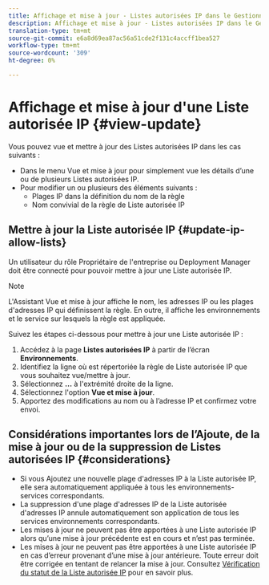 ```yaml
---
title: Affichage et mise à jour - Listes autorisées IP dans le Gestionnaire de commandes
description: Affichage et mise à jour - Listes autorisées IP dans le Gestionnaire de commandes
translation-type: tm+mt
source-git-commit: e6a8d69ea87ac56a51cde2f131c4accff1bea527
workflow-type: tm+mt
source-wordcount: '309'
ht-degree: 0%

---
```



# Affichage et mise à jour d&#39;une Liste autorisée IP {#view-update}

Vous pouvez vue et mettre à jour des Listes autorisées IP dans les cas suivants :

* Dans le menu Vue et mise à jour pour simplement vue les détails d’une ou de plusieurs Listes autorisées IP.
* Pour modifier un ou plusieurs des éléments suivants :
   * Plages IP dans la définition du nom de la règle
   * Nom convivial de la règle de Liste autorisée IP

## Mettre à jour la Liste autorisée IP {#update-ip-allow-lists}


Un utilisateur du rôle Propriétaire de l&#39;entreprise ou Deployment Manager doit être connecté pour pouvoir mettre à jour une Liste autorisée IP.

>[!NOTE]
>L&#39;Assistant Vue et mise à jour affiche le nom, les adresses IP ou les plages d&#39;adresses IP qui définissent la règle. En outre, il affiche les environnements et le service sur lesquels la règle est appliquée.

Suivez les étapes ci-dessous pour mettre à jour une Liste autorisée IP :

1. Accédez à la page **Listes autorisées IP** à partir de l’écran **Environnements**.
1. Identifiez la ligne où est répertoriée la règle de Liste autorisée IP que vous souhaitez vue/mettre à jour.
1. Sélectionnez **...** à l&#39;extrémité droite de la ligne.
1. Sélectionnez l&#39;option **Vue et mise à jour**.
1. Apportez des modifications au nom ou à l’adresse IP et confirmez votre envoi.

## Considérations importantes lors de l’Ajoute, de la mise à jour ou de la suppression de Listes autorisées IP {#considerations}

* Si vous Ajoutez une nouvelle plage d&#39;adresses IP à la Liste autorisée IP, elle sera automatiquement appliquée à tous les environnements-services correspondants.
* La suppression d&#39;une plage d&#39;adresses IP de la Liste autorisée d&#39;adresses IP annule automatiquement son application de tous les services environnements correspondants.
* Les mises à jour ne peuvent pas être apportées à une Liste autorisée IP alors qu’une mise à jour précédente est en cours et n’est pas terminée.
* Les mises à jour ne peuvent pas être apportées à une Liste autorisée IP en cas d’erreur provenant d’une mise à jour antérieure. Toute erreur doit être corrigée en tentant de relancer la mise à jour.
Consultez [Vérification du statut de la Liste autorisée IP](/help/implementing/cloud-manager/ip-allow-lists/check-ip-allow-list-status.md) pour en savoir plus.